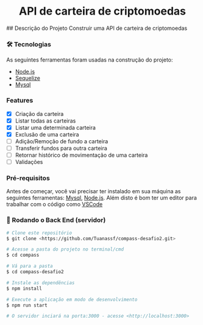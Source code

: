 <h1 align="center">API de carteira de criptomoedas</h1>
## Descrição do Projeto
Construir uma API de carteira de criptomoedas


### 🛠 Tecnologias

As seguintes ferramentas foram usadas na construção do projeto:

- [Node.js](https://nodejs.org/en/)
- [Sequelize](https://sequelize.org/master/)
- [Mysql](https://www.mysql.com/)

### Features

- [x] Criação da carteira
- [x] Listar todas as carteiras
- [x] Listar uma determinada carteira
- [x] Exclusão de uma carteira
- [ ] Adição/Remoção de fundo a carteira
- [ ] Transferir fundos para outra carteira
- [ ] Retornar histórico de movimentação de uma carteira
- [ ] Validações

### Pré-requisitos

Antes de começar, você vai precisar ter instalado em sua máquina as seguintes ferramentas:
[Mysql](https://www.mysql.com/), [Node.js](https://nodejs.org/en/). 
Além disto é bom ter um editor para trabalhar com o código como [VSCode](https://code.visualstudio.com/)

### 🎲 Rodando o Back End (servidor)

```bash
# Clone este repositório
$ git clone <https://github.com/Tuanassf/compass-desafio2.git>

# Acesse a pasta do projeto no terminal/cmd
$ cd compass

# Vá para a pasta 
$ cd compass-desafio2

# Instale as dependências
$ npm install

# Execute a aplicação em modo de desenvolvimento
$ npm run start

# O servidor inciará na porta:3000 - acesse <http://localhost:3000>
```
